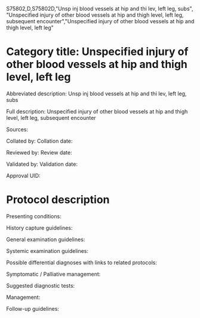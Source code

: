 S75802,D,S75802D,"Unsp inj blood vessels at hip and thi lev, left leg, subs", "Unspecified injury of other blood vessels at hip and thigh level, left leg, subsequent encounter","Unspecified injury of other blood vessels at hip and thigh level, left leg"
# Category title: Unspecified injury of other blood vessels at hip and thigh level, left leg

Abbreviated description: Unsp inj blood vessels at hip and thi lev, left leg, subs

Full description: Unspecified injury of other blood vessels at hip and thigh level, left leg, subsequent encounter

Sources:

Collated by:
Collation date:

Reviewed by:
Review date:

Validated by:
Validation date:

Approval UID:

# Protocol description

Presenting conditions:

History capture guidelines:

General examination guidelines:

Systemic examination guidelines:

Possible differential diagnoses with links to related protocols:

Symptomatic / Palliative management:

Suggested diagnostic tests:

Management:

Follow-up guidelines:

